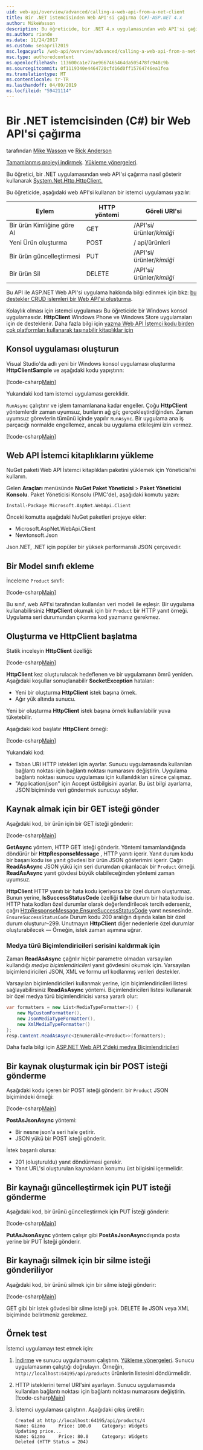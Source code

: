 ```yaml
---
uid: web-api/overview/advanced/calling-a-web-api-from-a-net-client
title: Bir .NET istemcisinden Web API'si çağırma (C#)-ASP.NET 4.x
author: MikeWasson
description: Bu öğreticide, bir .NET 4.x uygulamasından web API'si çağırma işlemi gösterilmektedir.
ms.author: riande
ms.date: 11/24/2017
ms.custom: seoapril2019
msc.legacyurl: /web-api/overview/advanced/calling-a-web-api-from-a-net-client
msc.type: authoredcontent
ms.openlocfilehash: 113600ca1e77ae9667465464da505478fc948c9b
ms.sourcegitcommit: 0f1119340e4464720cfd16d0ff15764746ea1fea
ms.translationtype: MT
ms.contentlocale: tr-TR
ms.lasthandoff: 04/09/2019
ms.locfileid: "59421114"
---
```

# <a name="call-a-web-api-from-a-net-client-c"></a>Bir .NET istemcisinden (C#) bir Web API'si çağırma

tarafından [Mike Wasson](https://github.com/MikeWasson) ve [Rick Anderson](https://twitter.com/RickAndMSFT)

[Tamamlanmış projeyi indirmek](https://github.com/aspnet/AspNetDocs/tree/master/aspnet/web-api/overview/advanced/calling-a-web-api-from-a-net-client/sample). [Yükleme yönergeleri](/aspnet/core/tutorials/#how-to-download-a-sample). 

Bu öğretici, bir .NET uygulamasından web API'si çağırma nasıl gösterir kullanarak [System.Net.Http.HttpClient.](https://msdn.microsoft.com/library/system.net.http.httpclient(v=vs.110).aspx)

Bu öğreticide, aşağıdaki web API'si kullanan bir istemci uygulaması yazılır:

| Eylem | HTTP yöntemi | Göreli URI'si |
| --- | --- | --- |
| Bir ürün Kimliğine göre Al | GET | /API'si/ürünler/*kimliği* |
| Yeni Ürün oluşturma | POST | / api/ürünleri |
| Bir ürün güncelleştirmesi | PUT | /API'si/ürünler/*kimliği* |
| Bir ürün Sil | DELETE | /API'si/ürünler/*kimliği* |

Bu API ile ASP.NET Web API'si uygulama hakkında bilgi edinmek için bkz: [bu destekler CRUD işlemleri bir Web API'si oluşturma](xref:web-api/overview/getting-started-with-aspnet-web-api/tutorial-your-first-web-api
).

Kolaylık olması için istemci uygulaması Bu öğreticide bir Windows konsol uygulamasıdır. **HttpClient** Windows Phone ve Windows Store uygulamaları için de desteklenir. Daha fazla bilgi için [yazma Web API İstemci kodu birden çok platformları kullanarak taşınabilir kitaplıklar için](https://blogs.msdn.com/b/webdev/archive/2013/07/19/writing-web-api-client-code-for-multiple-platforms-using-portable-libraries.aspx)

<a id="CreateConsoleApp"></a>
## <a name="create-the-console-application"></a>Konsol uygulaması oluşturun

Visual Studio'da adlı yeni bir Windows konsol uygulaması oluşturma **HttpClientSample** ve aşağıdaki kodu yapıştırın:

[!code-csharp[Main](calling-a-web-api-from-a-net-client/sample/client/Program.cs?name=snippet_all)]

Yukarıdaki kod tam istemci uygulaması gereklidir.

`RunAsync` çalıştırır ve işlem tamamlanana kadar engeller. Çoğu **HttpClient** yöntemlerdir zaman uyumsuz, bunların ağ g/ç gerçekleştirdiğinden. Zaman uyumsuz görevlerin tümünü içinde yapılır `RunAsync`. Bir uygulama ana iş parçacığı normalde engellemez, ancak bu uygulama etkileşimi izin vermez.

[!code-csharp[Main](calling-a-web-api-from-a-net-client/sample/client/Program.cs?name=snippet_run)]

<a id="InstallClientLib"></a>
## <a name="install-the-web-api-client-libraries"></a>Web API İstemci kitaplıklarını yükleme

NuGet paketi Web API İstemci kitaplıkları paketini yüklemek için Yöneticisi'ni kullanın.

Gelen **Araçları** menüsünde **NuGet Paket Yöneticisi** > **Paket Yöneticisi Konsolu**. Paket Yöneticisi Konsolu (PMC'de), aşağıdaki komutu yazın:

`Install-Package Microsoft.AspNet.WebApi.Client`

Önceki komutta aşağıdaki NuGet paketleri projeye ekler:

* Microsoft.AspNet.WebApi.Client
* Newtonsoft.Json

Json.NET, .NET için popüler bir yüksek performanslı JSON çerçevedir.

<a id="AddModelClass"></a>
## <a name="add-a-model-class"></a>Bir Model sınıfı ekleme

İnceleme `Product` sınıfı:

[!code-csharp[Main](calling-a-web-api-from-a-net-client/sample/client/Program.cs?name=snippet_prod)]

Bu sınıf, web API'si tarafından kullanılan veri modeli ile eşleşir. Bir uygulama kullanabilirsiniz **HttpClient** okumak için bir `Product` bir HTTP yanıt örneği. Uygulama seri durumundan çıkarma kod yazmanız gerekmez.

<a id="InitClient"></a>
## <a name="create-and-initialize-httpclient"></a>Oluşturma ve HttpClient başlatma

Statik inceleyin **HttpClient** özelliği:

[!code-csharp[Main](calling-a-web-api-from-a-net-client/sample/client/Program.cs?name=snippet_HttpClient)]

**HttpClient** kez oluşturulacak hedeflenen ve bir uygulamanın ömrü yeniden. Aşağıdaki koşullar sonuçlanabilir **SocketException** hataları:

* Yeni bir oluşturma **HttpClient** istek başına örnek.
* Ağır yük altında sunucu.

Yeni bir oluşturma **HttpClient** istek başına örnek kullanılabilir yuva tüketebilir.

Aşağıdaki kod başlatır **HttpClient** örneği:

[!code-csharp[Main](calling-a-web-api-from-a-net-client/sample/client/Program.cs?name=snippet5)]

Yukarıdaki kod:

* Taban URI HTTP istekleri için ayarlar. Sunucu uygulamasında kullanılan bağlantı noktası için bağlantı noktası numarasını değiştirin. Uygulama bağlantı noktası sunucu uygulaması için kullanıldıkları sürece çalışmaz.
* "Application/json" için Accept üstbilgisini ayarlar. Bu üst bilgi ayarlama, JSON biçiminde veri göndermek sunucuyı söyler.

<a id="GettingResource"></a>
## <a name="send-a-get-request-to-retrieve-a-resource"></a>Kaynak almak için bir GET isteği gönder

Aşağıdaki kod, bir ürün için bir GET isteği gönderir:

[!code-csharp[Main](calling-a-web-api-from-a-net-client/sample/client/Program.cs?name=snippet_GetProductAsync)]

**GetAsync** yöntem, HTTP GET isteği gönderir. Yöntemi tamamlandığında döndürür bir **HttpResponseMessage** , HTTP yanıtı içerir. Yanıt durum kodu bir başarı kodu ise yanıt gövdesi bir ürün JSON gösterimini içerir. Çağrı **ReadAsAsync** JSON yükü için seri durumdan çıkarılacak bir `Product` örneği. **ReadAsAsync** yanıt gövdesi büyük olabileceğinden yöntemi zaman uyumsuz.

**HttpClient** HTTP yanıtı bir hata kodu içeriyorsa bir özel durum oluşturmaz. Bunun yerine, **IsSuccessStatusCode** özelliği **false** durum bir hata kodu ise. HTTP hata kodları özel durumlar olarak değerlendirilecek tercih ederseniz, çağrı [HttpResponseMessage.EnsureSuccessStatusCode](https://msdn.microsoft.com/library/system.net.http.httpresponsemessage.ensuresuccessstatuscode(v=vs.110).aspx) yanıt nesnesinde. `EnsureSuccessStatusCode` Durum kodu 200 aralığın dışında kalan bir özel durum oluşturur&ndash;299. Unutmayın **HttpClient** diğer nedenlerle özel durumlar oluşturabilecek &mdash; Örneğin, istek zaman aşımına uğrar.

<a id="MediaTypeFormatters"></a>
### <a name="media-type-formatters-to-deserialize"></a>Medya türü Biçimlendiricileri serisini kaldırmak için

Zaman **ReadAsAsync** çağrılır hiçbir parametre olmadan varsayılan kullandığı *medya biçimlendiricileri* yanıt gövdesini okumak için. Varsayılan biçimlendiricileri JSON, XML ve formu url kodlanmış verileri destekler.

Varsayılan biçimlendiricileri kullanmak yerine, için biçimlendiricileri listesi sağlayabilirsiniz **ReadAsAsync** yöntemi.  Biçimlendiricileri listesi kullanarak bir özel medya türü biçimlendiricisi varsa yararlı olur:

```csharp
var formatters = new List<MediaTypeFormatter>() {
    new MyCustomFormatter(),
    new JsonMediaTypeFormatter(),
    new XmlMediaTypeFormatter()
};
resp.Content.ReadAsAsync<IEnumerable<Product>>(formatters);
```

Daha fazla bilgi için [ASP.NET Web API 2'deki medya Biçimlendiricileri](../formats-and-model-binding/media-formatters.md)

## <a name="sending-a-post-request-to-create-a-resource"></a>Bir kaynak oluşturmak için bir POST isteği gönderme

Aşağıdaki kodu içeren bir POST isteği gönderir. bir `Product` JSON biçimindeki örneği:

[!code-csharp[Main](calling-a-web-api-from-a-net-client/sample/client/Program.cs?name=snippet_CreateProductAsync)]

**PostAsJsonAsync** yöntemi:

* Bir nesne json'a seri hale getirir.
* JSON yükü bir POST isteği gönderir.

İstek başarılı olursa:

* 201 (oluşturuldu) yanıt döndürmesi gerekir.
* Yanıt URL'si oluşturulan kaynakların konumu üst bilgisini içermelidir.

<a id="PuttingResource"></a>
## <a name="sending-a-put-request-to-update-a-resource"></a>Bir kaynağı güncelleştirmek için PUT isteği gönderme

Aşağıdaki kod, bir ürünü güncelleştirmek için PUT İsteği gönderir:

[!code-csharp[Main](calling-a-web-api-from-a-net-client/sample/client/Program.cs?name=snippet_UpdateProductAsync)]

**PutAsJsonAsync** yöntem çalışır gibi **PostAsJsonAsync**dışında posta yerine bir PUT İsteği gönderir.

<a id="DeletingResource"></a>
## <a name="sending-a-delete-request-to-delete-a-resource"></a>Bir kaynağı silmek için bir silme isteği gönderiliyor

Aşağıdaki kod, bir ürünü silmek için bir silme isteği gönderir:

[!code-csharp[Main](calling-a-web-api-from-a-net-client/sample/client/Program.cs?name=snippet_DeleteProductAsync)]

GET gibi bir istek gövdesi bir silme isteği yok. DELETE ile JSON veya XML biçiminde belirtmeniz gerekmez.

## <a name="test-the-sample"></a>Örnek test

İstemci uygulamayı test etmek için:

1. [İndirme](https://github.com/aspnet/AspNetDocs/tree/master/aspnet/web-api/overview/advanced/calling-a-web-api-from-a-net-client/sample/server) ve sunucu uygulamasını çalıştırın. [Yükleme yönergeleri](/aspnet/core/tutorials/#how-to-download-a-sample). Sunucu uygulamasının çalıştığı doğrulayın. Örneğin, `http://localhost:64195/api/products` ürünlerin listesini döndürmelidir.
2. HTTP isteklerini temel URI'sini ayarlayın. Sunucu uygulamasında kullanılan bağlantı noktası için bağlantı noktası numarasını değiştirin.
    [!code-csharp[Main](calling-a-web-api-from-a-net-client/sample/client/Program.cs?name=snippet5&highlight=2)]

3. İstemci uygulaması çalıştırın. Aşağıdaki çıkış üretilir:

   ```console
   Created at http://localhost:64195/api/products/4
   Name: Gizmo     Price: 100.0    Category: Widgets
   Updating price...
   Name: Gizmo     Price: 80.0     Category: Widgets
   Deleted (HTTP Status = 204)
   ```
